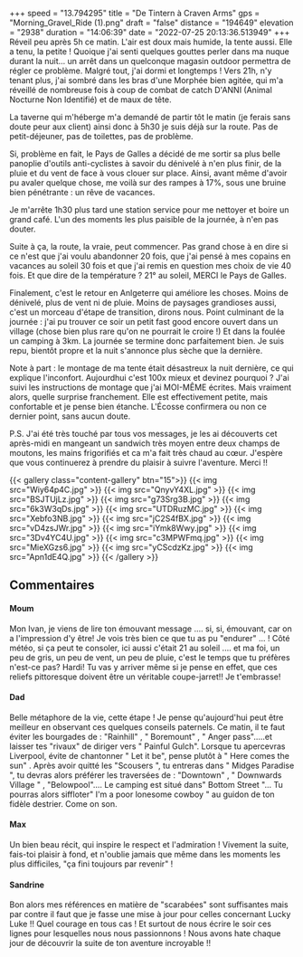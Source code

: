 +++
speed = "13.794295"
title = "De Tintern à Craven Arms"
gps = "Morning_Gravel_Ride (1).png"
draft = "false"
distance = "194649"
elevation = "2938"
duration = "14:06:39"
date = "2022-07-25 20:13:36.513949"
+++
Réveil peu après 5h ce matin. L'air est doux mais humide, la tente aussi. Elle a tenu, la petite ! Quoique j'ai senti quelques gouttes perler dans ma nuque durant la nuit... un arrêt dans un quelconque magasin outdoor permettra de régler ce problème.
Malgré tout, j'ai dormi et longtemps ! Vers 21h, n'y tenant plus, j'ai sombré dans les bras d'une Morphée bien agitée, qui m'a réveillé de nombreuse fois à coup de combat de catch D'ANNI (Animal Nocturne Non Identifié) et de maux de tête.

La taverne qui m'héberge m'a demandé de partir tôt le matin (je ferais sans doute peur aux client) ainsi donc à 5h30 je suis déjà sur la route. Pas de petit-déjeuner, pas de toilettes, pas de problème.

Si, problème en fait, le Pays de Galles a décidé de me sortir sa plus belle panoplie d'outils anti-cyclistes à savoir du dénivelé à n'en plus finir, de la pluie et du vent de face à vous clouer sur place. Ainsi, avant même d'avoir pu avaler quelque chose, me voilà sur des rampes à 17%, sous une bruine bien pénétrante : un rêve de vacances.

Je m'arrête 1h30 plus tard une station service pour me nettoyer et boire un grand café. L'un des moments les plus paisible de la journée, à n'en pas douter.

Suite à ça, la route, la vraie, peut commencer. Pas grand chose à en dire si ce n'est que j'ai voulu abandonner 20 fois, que j'ai pensé à mes copains en vacances au soleil 30 fois et que j'ai remis en question mes choix de vie 40 fois. Et que dire de la température ? 21° au soleil, MERCI le Pays de Galles.

Finalement, c'est le retour en Anlgeterre qui améliore les choses. Moins de dénivelé, plus de vent ni de pluie. Moins de paysages grandioses aussi, c'est un morceau d'étape de transition, dirons nous.
Point culminant de la journée : j'ai pu trouver ce soir un petit fast good encore ouvert dans un village (chose bien plus rare qu'on ne pourrait le croire !) Et dans la foulée un camping à 3km. La journée se termine donc parfaitement bien. Je suis repu, bientôt propre et la nuit s'annonce plus sèche que la dernière.


Note à part : le montage de ma tente était désastreux la nuit dernière, ce qui explique l'inconfort. Aujourdhui c'est 100x mieux et devinez pourquoi ? J'ai suivi les instructions de montage que j'ai MOI-MÊME écrites. Mais vraiment alors, quelle surprise franchement. Elle est effectivement petite, mais confortable et je pense bien étanche. L'Écosse confirmera ou non ce dernier point, sans aucun doute.


P.S. J'ai été très touché par tous vos messages, je les ai découverts cet après-midi en mangeant un sandwich très moyen entre deux champs de moutons, les mains frigorifiés et ca m'a fait très chaud au cœur. J'espère que vous continuerez à prendre du plaisir à suivre l'aventure. Merci !!

{{< gallery class="content-gallery" btn="15">}}
{{< img src="Wiy64p4C.jpg" >}}
{{< img src="QnyvY4XL.jpg" >}}
{{< img src="BSJTUjLz.jpg" >}}
{{< img src="g73Srg3B.jpg" >}}
{{< img src="6k3W3qDs.jpg" >}}
{{< img src="UTDRuzMC.jpg" >}}
{{< img src="Xebfo3NB.jpg" >}}
{{< img src="jC2S4fBX.jpg" >}}
{{< img src="vD4zsJWr.jpg" >}}
{{< img src="iYmk8Wwy.jpg" >}}
{{< img src="3Dv4YC4U.jpg" >}}
{{< img src="c3MPWFmq.jpg" >}}
{{< img src="MieXGzs6.jpg" >}}
{{< img src="yCScdzKz.jpg" >}}
{{< img src="Apn1dE4Q.jpg" >}}
{{< /gallery >}}

## Commentaires
#### Moum
Mon Ivan, je viens de lire ton émouvant message .... si, si, émouvant, car on a l'impression d'y être! Je vois très bien ce que tu as pu "endurer" ... ! Côté météo, si ça peut te consoler, ici aussi c'était 21 au soleil .... et ma foi, un peu de gris, un peu de vent, un peu de pluie, c'est le temps que tu préfères n'est-ce pas? Hardi! Tu vas y arriver même si je pense en effet, que ces reliefs pittoresque doivent être un véritable coupe-jarret!! Je t'embrasse!
#### Dad
Belle métaphore de la vie, cette étape !
Je pense qu'aujourd'hui peut être meilleur en observant ces quelques conseils paternels.
Ce matin, il te faut éviter les bourgades de : "Rainhill" , " Boremount" , " Anger pass".....et laisser tes "rivaux" de diriger vers " Painful Gulch".
Lorsque tu apercevras Liverpool, évite de chantonner " Let it be", pense plutôt à " Here comes the sun" .
Après avoir quitté les "Scousers ", tu entreras dans " Midges Paradise ", tu devras alors préférer les traversées de : "Downtown" , " Downwards Village " , "Belowpool"....
Le camping est situé dans" Bottom Street "...
Tu pourras alors siffloter" I'm a poor lonesome cowboy " au guidon de ton fidèle destrier.
Come on son.
#### Max
Un bien beau récit, qui inspire le respect et l'admiration ! 
Vivement la suite, fais-toi plaisir à fond, et n'oublie jamais que même dans les moments les plus difficiles, "ça fini toujours par revenir" !
#### Sandrine
Bon alors mes références en matière de "scarabées" sont suffisantes mais par contre il faut que je fasse une mise à jour pour celles concernant Lucky Luke !!
Quel courage en tous cas ! Et surtout de nous écrire le soir ces lignes pour lesquelles nous nous passionnons ! Nous avons hate chaque jour de découvrir la suite de ton aventure incroyable !!
